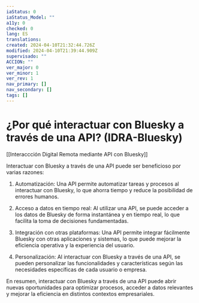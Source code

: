 ```yaml
---
iaStatus: 0
iaStatus_Model: ""
a11y: 0
checked: 0
lang: ES
translations: 
created: 2024-04-10T21:32:44.726Z
modified: 2024-04-10T21:39:44.909Z
supervisado: ""
ACCION: ""
ver_major: 0
ver_minor: 1
ver_rev: 1
nav_primary: []
nav_secondary: []
tags: []
---
```

# ¿Por qué interactuar con Bluesky a través de una API? (IDRA-Bluesky)

[[Interaccción Digital Remota mediante API con Bluesky]]

Interactuar con Bluesky a través de una API puede ser beneficioso por varias razones:

1. Automatización: Una API permite automatizar tareas y procesos al interactuar con Bluesky, lo que ahorra tiempo y reduce la posibilidad de errores humanos.

2. Acceso a datos en tiempo real: Al utilizar una API, se puede acceder a los datos de Bluesky de forma instantánea y en tiempo real, lo que facilita la toma de decisiones fundamentadas.

3. Integración con otras plataformas: Una API permite integrar fácilmente Bluesky con otras aplicaciones y sistemas, lo que puede mejorar la eficiencia operativa y la experiencia del usuario.

4. Personalización: Al interactuar con Bluesky a través de una API, se pueden personalizar las funcionalidades y características según las necesidades específicas de cada usuario o empresa.

En resumen, interactuar con Bluesky a través de una API puede abrir nuevas oportunidades para optimizar procesos, acceder a datos relevantes y mejorar la eficiencia en distintos contextos empresariales.

